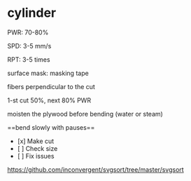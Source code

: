 # cylinder

PWR: 70-80%

SPD: 3-5 mm/s

RPT: 3-5 times



surface mask: masking tape

fibers perpendicular to the cut

1-st сut 50%, next 80% PWR



moisten the plywood before bending (water or steam)

==bend slowly with pauses==



* \[x] Make cut
* \[ ] Check size
* \[ ] Fix issues





https://github.com/inconvergent/svgsort/tree/master/svgsort

